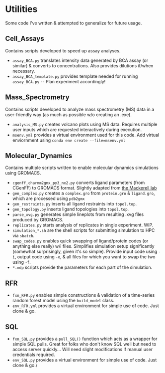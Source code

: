 # Utilities
Some code I've written & attempted to generalize for future usage. 

## Cell_Assays
Contains scripts developed to speed up assay analyses. 
- `assay_BCA.py` translates intensity data generated by BCA assay (or similar) & converts to concentrations. Also provides dilutions if/when necessary. 
- `assay_BCA_template.py` provides template needed for running `assay_BCA.py` -- Plan experiment accordingly! 

## Mass_Spectrometry
Contains scripts developed to analyze mass spectrometry (MS) data in a user-friendly way (as much as possible w/o creating an .exe).
- `analysis_MS.py` creates volcano plots using MS data. Requires multiple user inputs which are requested interactively during execution. 
- `msenv.yml` provides a virtual environment used for this code. Add virtual enviornment using `conda env create --file=msenv.yml`

## Molecular_Dynamics
Contains multiple scripts written to enable molecular dynamics simulations using GROMACS. 
- `cgenff_charmm2gmx_py3_nx2.py` converts ligand parameters (from CGenFF) to GROMACS format. Slightly adapted from [the Mackerell lab](mackerell.umaryland.edu/download.php?filename=CHARMM_ff_params_files/cgenff_charmm2gmx.py)
- `gen_complex.py` creates a `complex.gro` from `protein.gro` & `ligand.gro`, which are processed using `pdb2gmx`
- `gen_restraints.py` inserts all ligand restraints into `topol.top`.
- `gen_topology.py` inserts ligand topologies into `topol.top`.
- `parse_xvg.py` generates simple lineplots from resulting .xvg files produced by GROMACS.
- `replicates.py` starts analysis of replicates in single experiment. WIP. 
- `simulation_*.sh` are the shell scripts for submitting simulation to HPC via `sbatch`.
- `swap_codes.py` enables quick swapping of ligand/protein codes (or anything else really) w/i files. Simplifies simulation setup significantly (somewhat surprisingly, given it's so simple). Provide input code using `-i`, output code using `-o`, & all files for which you want to swap the two using `-f`. 
- `*.mdp` scripts provide the parameters for each part of the simulation. 

## RFR
- `fxn_RFR.py` enables simple constructions & validation of a time-series random forest model using the `build_model` class. 
- `env_RFR.yml` provides a virtual environment for simple use of code. Just clone & go. 

## SQL
- `fxn_SQL.py` provides a `pull_SQL()` function which acts as a wrapper for simple SQL pulls. Great for folks who don't know SQL well but need to access server quickly... Will need slight modifications if manual user credentials required. 
- `env_SQL.py` provides a virtual environment for simple use of code. Just clone & go.\